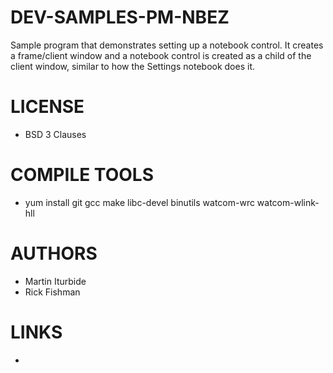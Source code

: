 # DEV-SAMPLES-PM-NBEZ
Sample program that demonstrates setting up a notebook control. It creates a frame/client window and a notebook control is created as a child of the client window, similar to how the Settings notebook does it.

LICENSE
===============
* BSD 3 Clauses

COMPILE TOOLS
===============
* yum install git gcc make libc-devel binutils watcom-wrc watcom-wlink-hll
 
AUTHORS
===============
* Martin Iturbide
* Rick Fishman

LINKS
===============
* 
